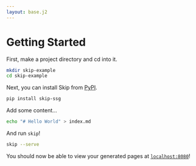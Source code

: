 ```yaml
---
layout: base.j2
---
```


# Getting Started

First, make a project directory and cd into it.

``` bash
mkdir skip-example
cd skip-example
```

Next, you can install Skip from [PyPI](https://pypi.org/).

``` bash
pip install skip-ssg
```

Add some content...

``` bash
echo "# Hello World" > index.md
```

And run `skip`!

``` bash
skip --serve
```

You should now be able to view your generated pages at [`localhost:8080`](localhost:8080)!
